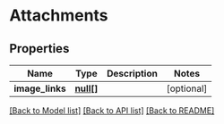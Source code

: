 # Attachments

## Properties
Name | Type | Description | Notes
------------ | ------------- | ------------- | -------------
**image_links** | [**null[]**](.md) |  | [optional] 

[[Back to Model list]](../../README.md#documentation-for-models) [[Back to API list]](../../README.md#documentation-for-api-endpoints) [[Back to README]](../../README.md)

